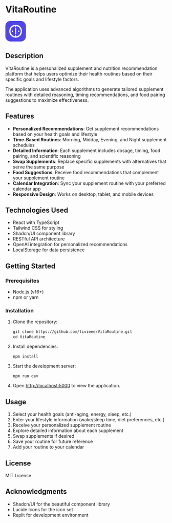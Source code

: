 # VitaRoutine

![VitaRoutine Logo](client/public/favicon.svg)

## Description

VitaRoutine is a personalized supplement and nutrition recommendation platform that helps users optimize their health routines based on their specific goals and lifestyle factors.

The application uses advanced algorithms to generate tailored supplement routines with detailed reasoning, timing recommendations, and food pairing suggestions to maximize effectiveness.

## Features

- **Personalized Recommendations**: Get supplement recommendations based on your health goals and lifestyle
- **Time-Based Routines**: Morning, Midday, Evening, and Night supplement schedules
- **Detailed Information**: Each supplement includes dosage, timing, food pairing, and scientific reasoning
- **Swap Supplements**: Replace specific supplements with alternatives that serve the same purpose
- **Food Suggestions**: Receive food recommendations that complement your supplement routine
- **Calendar Integration**: Sync your supplement routine with your preferred calendar app
- **Responsive Design**: Works on desktop, tablet, and mobile devices

## Technologies Used

- React with TypeScript
- Tailwind CSS for styling
- Shadcn/UI component library
- RESTful API architecture
- OpenAI integration for personalized recommendations
- LocalStorage for data persistence

## Getting Started

### Prerequisites

- Node.js (v16+)
- npm or yarn

### Installation

1. Clone the repository:
   ```
   git clone https://github.com/livieee/VitaRoutine.git
   cd VitaRoutine
   ```

2. Install dependencies:
   ```
   npm install
   ```

3. Start the development server:
   ```
   npm run dev
   ```

4. Open [http://localhost:5000](http://localhost:5000) to view the application.

## Usage

1. Select your health goals (anti-aging, energy, sleep, etc.)
2. Enter your lifestyle information (wake/sleep time, diet preferences, etc.)
3. Receive your personalized supplement routine
4. Explore detailed information about each supplement
5. Swap supplements if desired
6. Save your routine for future reference
7. Add your routine to your calendar

## License

MIT License

## Acknowledgments

- Shadcn/UI for the beautiful component library
- Lucide Icons for the icon set
- Replit for development environment
